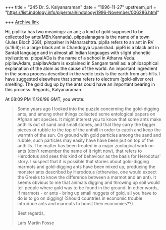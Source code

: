+++
title = "245 Dr. S. Kalyanaraman"
date = "1996-11-27"
upstream_url = "https://list.indology.info/pipermail/indology/1996-November/006286.html"

+++
[Archive link](https://list.indology.info/pipermail/indology/1996-November/006286.html)

Hi,
pipIlika has two meanings: an ant; a kind of gold supposed to be collected
by ants(MBh.Kannada).
piippalanagara is the name of a town (Jules Bloch 368); pimpalner in
Maharashtra.
pipIla refers to an ant in RV (x.16.6); is a large black ant in Chandogya
Upanishad.
pipRi is a black ant in Santali language and in almost all Indian languages
with slight
phonetic stylizations. 
pippalADa is the name of a school in Atharva Veda. pipIlavAdam, paipIlavAdam
is explained in
Sangam tamil as: a philosophical explanation of the atom as the cause of the
world.
An important ingredient in the soma process described in the vedic texts is the
earth from ant-hills. 
I have suggested elsewhere that soma refers to electrum (gold-silver ore)
smelting.
The gold dug up by the ants could have an important bearing in this process.
Regards, Kalyanaraman.

At 08:09 PM 11/26/96 GMT, you wrote:
>Some years ago I looked into the puzzle concerning the gold-digging ants,
>and among other things collected some entological papers on Afghan ant
>species. It might interest you to know that some ants make anthills out of
>sand and small stones, and that they carry the bigger pieces of rubble to
>the top of the anthill in order to catch and keep the warmth of the sun. On
>ground with gold particles among the sand and rubble, such particles may
>easily have have been put on top of the anthills. The matter has been
>treated in a major zoological work on ants (don't remember the name of it
>right now), that refers to Herodotus and sees this kind of behaviour as the
>basis for Herodotus' story. I suspect that it is possible that stories about
>gold-digging marmots and gold-digging ants have been mixed up, producing the
>monster ants described by Herodotus (otherwise, one would expect the Greeks
>to know the difference between a marmot and an ant). It seems obvious to me
>that animals digging and throwing up soil would tell people where gold was
>to be found in the ground. In other words, if marmots - or ants - bring up
>small nuggets of gold, all you have to do is to go on digging! (Should
>countries in economic trouble introduce ants and marmots to boost their
>economies??)
>
>Best regards,
>
>Lars Martin Fosse
>
>
>
>





